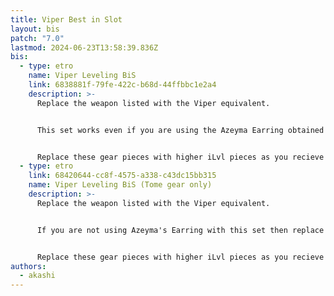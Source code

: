 ```yaml
---
title: Viper Best in Slot
layout: bis
patch: "7.0"
lastmod: 2024-06-23T13:58:39.836Z
bis:
  - type: etro
    name: Viper Leveling BiS
    link: 6838881f-79fe-422c-b68d-44ffbbc1e2a4
    description: >-
      Replace the weapon listed with the Viper equivalent.


      This set works even if you are using the Azeyma Earring obtained via the Dawntrail Pre-order bonus.


      Replace these gear pieces with higher iLvl pieces as you recieve them.
  - type: etro
    link: 68420644-cc8f-4575-a338-c43dc15bb315
    name: Viper Leveling BiS (Tome gear only)
    description: >-
      Replace the weapon listed with the Viper equivalent.


      If you are not using Azeyma's Earring with this set then replace one Direct Hit materia with a Determination materia.


      Replace these gear pieces with higher iLvl pieces as you recieve them.
authors:
  - akashi
---
```

